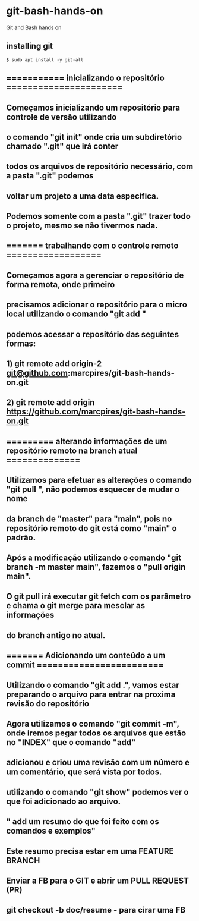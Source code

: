 # git-bash-hands-on

Git and Bash hands on

## installing git

```shell
$ sudo apt install -y git-all
```

## =========== inicializando o repositório ======================
## Começamos inicializando um repositório para controle de versão utilizando
## o comando "git init" onde cria um subdiretório chamado ".git" que irá conter
## todos os arquivos de repositório necessário, com a  pasta ".git" podemos
## voltar um projeto a uma data especifica.
## Podemos somente com a pasta ".git" trazer todo o projeto, mesmo se não tivermos nada.

## ======= trabalhando com o controle remoto ==================
## Começamos agora a gerenciar o repositório de forma remota, onde primeiro 
## precisamos adicionar o repositório para o micro local utilizando o comando "git add <Nome> <URL>"
## podemos acessar o repositório das seguintes formas:
## 1) git remote add origin-2 git@github.com:marcpires/git-bash-hands-on.git
## 2) git remote add origin https://github.com/marcpires/git-bash-hands-on.git

## ========= alterando informações de um repositório remoto na branch atual ==============
## Utilizamos para efetuar as alterações o comando "git pull <nome>", não podemos esquecer de mudar o nome
## da branch de "master" para "main", pois no repositório remoto do git está como "main" o padrão.
## Após a modificação utilizando o comando "git branch -m master main", fazemos o "pull origin main".
## O git pull irá executar git fetch com os parâmetro e chama o git merge para mesclar as informações
## do branch antigo no atual.

## ======= Adicionando um conteúdo a um commit ========================
## Utilizando o comando "git add .", vamos estar preparando o arquivo para entrar na proxima revisão do repositório
## Agora utilizamos o comando "git commit -m", onde iremos pegar todos os arquivos que estão no "INDEX" que o comando "add"
## adicionou e criou uma revisão com um número e um comentário, que será vista por todos.
## utilizando o comando "git show" podemos ver o que foi adicionado ao arquivo.







## " add um resumo do que foi feito com os comandos e exemplos"
## Este resumo precisa estar em uma FEATURE BRANCH
## Enviar a FB para o GIT e abrir um PULL REQUEST (PR)

## git checkout -b doc/resume - para cirar uma FB 

